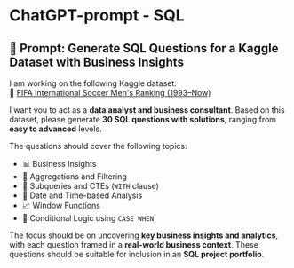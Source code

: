 # ChatGPT-prompt - SQL

## 🧠 **Prompt: Generate SQL Questions for a Kaggle Dataset with Business Insights**

I am working on the following Kaggle dataset:  
🔗 [FIFA International Soccer Men's Ranking (1993–Now)](https://www.kaggle.com/datasets/tadhgfitzgerald/fifa-international-soccer-mens-ranking-1993now)

I want you to act as a **data analyst and business consultant**. Based on this dataset, please generate **30 SQL questions with solutions**, ranging from **easy to advanced** levels.

The questions should cover the following topics:

- 📊 Business Insights  
- 🔄 Aggregations and Filtering  
- 🧩 Subqueries and CTEs (`WITH` clause)  
- 📅 Date and Time-based Analysis  
- 📈 Window Functions  
- 🔀 Conditional Logic using `CASE WHEN`

The focus should be on uncovering **key business insights and analytics**, with each question framed in a **real-world business context**. These questions should be suitable for inclusion in an **SQL project portfolio**.